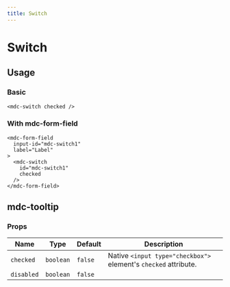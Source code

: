 ```yaml
---
title: Switch
---
```


# Switch

<v-switch-demo1 />

## Usage

### Basic

```vue
<mdc-switch checked />
```

### With mdc-form-field

```vue
<mdc-form-field
  input-id="mdc-switch1"
  label="Label"
>
  <mdc-switch
    id="mdc-switch1"
    checked
  />
</mdc-form-field>
```

## mdc-tooltip

### Props

| Name | Type | Default | Description |
| ---- | ---- | ------- | ----------- |
| `checked` | `boolean` | `false` | Native `<input type="checkbox">` element's `checked` attribute. |
| `disabled` | `boolean` | `false` |
